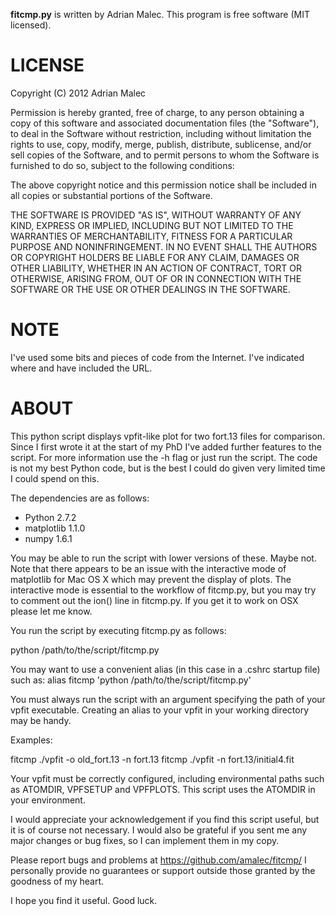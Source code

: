 **fitcmp.py** is written by Adrian Malec. This program is free software (MIT
licensed).

# LICENSE

Copyright (C) 2012 Adrian Malec

Permission is hereby granted, free of charge, to any person obtaining a copy
of this software and associated documentation files (the "Software"), to deal
in the Software without restriction, including without limitation the rights
to use, copy, modify, merge, publish, distribute, sublicense, and/or sell
copies of the Software, and to permit persons to whom the Software is
furnished to do so, subject to the following conditions:

The above copyright notice and this permission notice shall be included in all
copies or substantial portions of the Software.

THE SOFTWARE IS PROVIDED "AS IS", WITHOUT WARRANTY OF ANY KIND, EXPRESS OR
IMPLIED, INCLUDING BUT NOT LIMITED TO THE WARRANTIES OF MERCHANTABILITY,
FITNESS FOR A PARTICULAR PURPOSE AND NONINFRINGEMENT. IN NO EVENT SHALL THE
AUTHORS OR COPYRIGHT HOLDERS BE LIABLE FOR ANY CLAIM, DAMAGES OR OTHER
LIABILITY, WHETHER IN AN ACTION OF CONTRACT, TORT OR OTHERWISE, ARISING FROM,
OUT OF OR IN CONNECTION WITH THE SOFTWARE OR THE USE OR OTHER DEALINGS IN THE
SOFTWARE.

# NOTE

I've used some bits and pieces of code from the Internet. I've indicated where
and have included the URL.

# ABOUT

This python script displays vpfit-like plot for two fort.13 files for 
comparison. Since I first wrote it at the start of my PhD I've added further
features to the script. For more information use the -h flag or just run the
script. The code is not my best Python code, but is the best I could do given
very limited time I could spend on this.

The dependencies are as follows:
* Python 2.7.2
* matplotlib 1.1.0
* numpy 1.6.1

You may be able to run the script with lower versions of these. Maybe not.
Note that there appears to be an issue with the interactive mode of matplotlib
for Mac OS X which may prevent the display of plots. The interactive mode is
essential to the workflow of fitcmp.py, but you may try to comment out the
ion() line in fitcmp.py. If you get it to work on OSX please let me know.

You run the script by executing fitcmp.py as follows:

python /path/to/the/script/fitcmp.py

You may want to use a convenient alias (in this case in a .cshrc startup file)
such as:
alias fitcmp 'python /path/to/the/script/fitcmp.py' 

You must always run the script with an argument specifying the path of
your vpfit executable. Creating an alias to your vpfit in your working 
directory may be handy.

Examples:

fitcmp ./vpfit -o old_fort.13 -n fort.13
fitcmp ./vpfit -n fort.13/initial4.fit

Your vpfit must be correctly configured, including environmental paths such as
ATOMDIR, VPFSETUP and VPFPLOTS. This script uses the ATOMDIR in your
environment.

I would appreciate your acknowledgement if you find this script useful, but
it is of course not necessary. I would also be grateful if you sent me any 
major changes or bug fixes, so I can implement them in my copy.

Please report bugs and problems at https://github.com/amalec/fitcmp/
I personally provide no guarantees or support outside those granted by the 
goodness of my heart.

I hope you find it useful. Good luck. 

